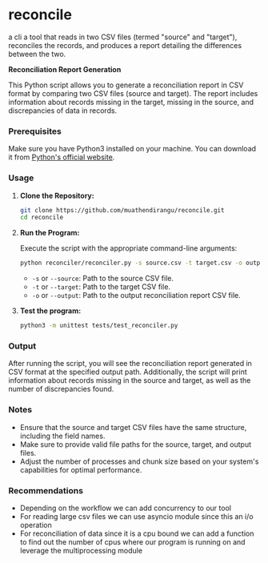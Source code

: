# reconcile
a cli a tool that reads in two CSV files (termed "source" and "target"), reconciles the records, and produces a report detailing the differences between the two.

**Reconciliation Report Generation**

This Python script allows you to generate a reconciliation report in CSV format by comparing two CSV files (source and target). The report includes information about records missing in the target, missing in the source, and discrepancies of data in records.

### Prerequisites

Make sure you have Python3 installed on your machine. You can download it from [Python's official website](https://www.python.org/downloads/).

### Usage

1. **Clone the Repository:**

   ```bash
   git clone https://github.com/muathendirangu/reconcile.git
   cd reconcile
   ```

3. **Run the Program:**

   Execute the script with the appropriate command-line arguments:

   ```bash
   python reconciler/reconciler.py -s source.csv -t target.csv -o output_report.csv
   ```

   - `-s` or `--source`: Path to the source CSV file.
   - `-t` or `--target`: Path to the target CSV file.
   - `-o` or `--output`: Path to the output reconciliation report CSV file.

4. **Test the program:**
   ```bash
   python3 -m unittest tests/test_reconciler.py
   ```
### Output

After running the script, you will see the reconciliation report generated in CSV format at the specified output path. Additionally, the script will print information about records missing in the source and target, as well as the number of discrepancies found.

### Notes

- Ensure that the source and target CSV files have the same structure, including the field names.
- Make sure to provide valid file paths for the source, target, and output files.
- Adjust the number of processes and chunk size based on your system's capabilities for optimal performance.

### Recommendations
- Depending on the workflow we can add concurrency to our tool
- For reading large csv files we can use asyncio module since this an i/o operation
- For reconciliation of data since it is a cpu bound we can add a function to find out the number of cpus where our program is running on and leverage the multiprocessing module
